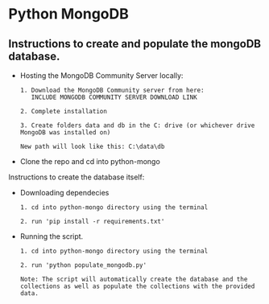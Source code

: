 # Python MongoDB

## Instructions to create and populate the mongoDB database.

-   Hosting the MongoDB Community Server locally:

        1. Download the MongoDB Community server from here:
           INCLUDE MONGODB COMMUNITY SERVER DOWNLOAD LINK

        2. Complete installation

        3. Create folders data and db in the C: drive (or whichever drive MongoDB was installed on)

        New path will look like this: C:\data\db

-   Clone the repo and cd into python-mongo

Instructions to create the database itself:

-   Downloading dependecies

        1. cd into python-mongo directory using the terminal

        2. run 'pip install -r requirements.txt'

-   Running the script.

        1. cd into python-mongo directory using the terminal

        2. run 'python populate_mongodb.py'

        Note: The script will automatically create the database and the collections as well as populate the collections with the provided data.
